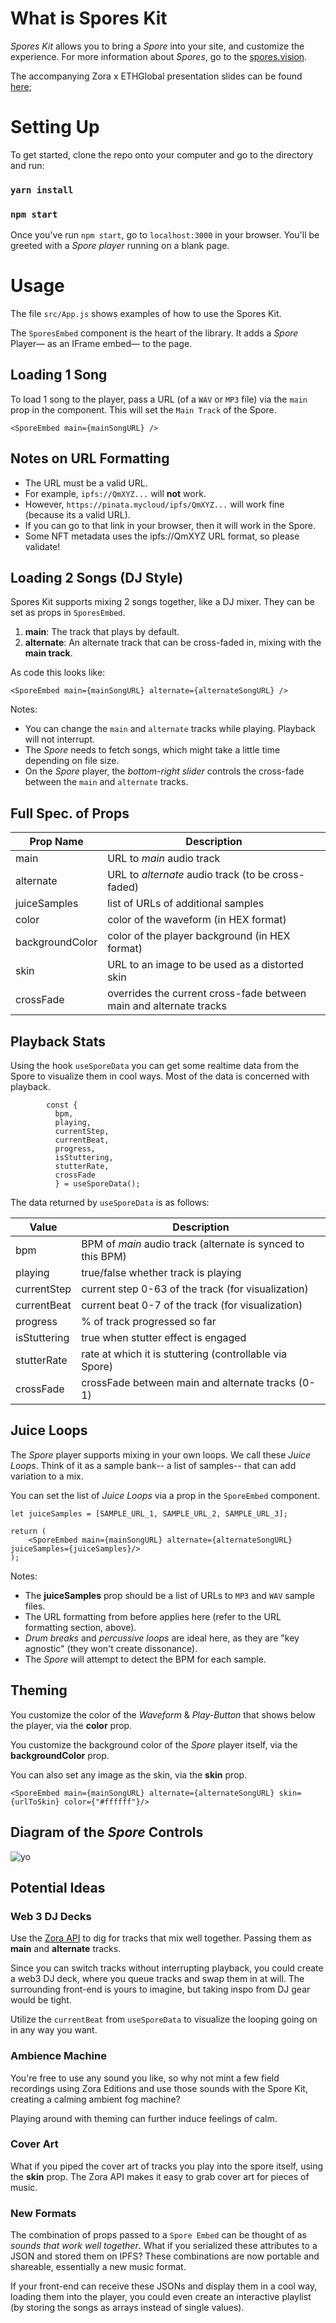 # What is Spores Kit

*Spores Kit* allows you to bring a *Spore* into your site, and customize the experience.
For more information about *Spores*, go to the [spores.vision](https://spores.vision).

The accompanying Zora x ETHGlobal presentation slides can be found [here](https://www.figma.com/proto/ucetVWnSHufW7N2ZklNwaC/Spores-Presentation?node-id=12%3A420&scaling=contain&page-id=0%3A1);


# Setting Up

To get started, clone the repo onto your computer and go to the directory and run:
### `yarn install`
### `npm start`

Once you've run `npm start`,  go to `localhost:3000` in your browser. You'll be greeted 
with a *Spore player* running on a blank page.


# Usage

The file `src/App.js` shows examples of how to use the Spores Kit.

The `SporesEmbed` component is the heart of the library. It adds a *Spore* Player— as an IFrame embed—
to the page.

## Loading 1 Song

To load 1 song to the player, pass a URL (of a `WAV` or `MP3` file) via the `main` prop in the component.
This will set the `Main Track` of the Spore.

```TSX
<SporeEmbed main={mainSongURL} /> 
```

## Notes on URL Formatting
* The URL must be a valid URL.
* For example, `ipfs://QmXYZ...` will **not** work. 
* However, `https://pinata.mycloud/ipfs/QmXYZ...` will work fine (because its a valid URL).
* If you can go to that link in your browser, then it will work in the Spore.
* Some NFT metadata uses the ipfs://QmXYZ URL format, so please validate!

## Loading 2 Songs (DJ Style)

Spores Kit supports mixing 2 songs together, like a DJ mixer. They can be set as props in `SporesEmbed`.
1. **main**:  The track that plays by default.
2. **alternate**:  An alternate track that can be cross-faded in, mixing with the **main track**.

As code this looks like:
```TSX
<SporeEmbed main={mainSongURL} alternate={alternateSongURL} />
```

Notes:
* You can change the `main` and `alternate` tracks while playing. Playback will not interrupt.
* The *Spore* needs to fetch songs, which might take a little time depending on file size.
* On the *Spore* player, the *bottom-right slider* controls the cross-fade between the `main` and `alternate` tracks.

## Full Spec. of Props

| Prop Name | Description |
| ------------- | ------------- |
| main | URL to *main* audio track |
| alternate  | URL to *alternate* audio track (to be cross-faded) |
| juiceSamples | list of URLs of additional samples |
| color | color of the waveform (in HEX format) |
| backgroundColor | color of the player background (in HEX format) |
| skin | URL to an image to be used as a distorted skin |
| crossFade | overrides the current cross-fade between main and alternate tracks |

## Playback Stats

Using the hook `useSporeData` you can get some realtime data from the Spore to visualize them in cool ways.
Most of the data is concerned with playback. 

```TSX
        const {
          bpm,
          playing,
          currentStep,
          currentBeat,
          progress,
          isStuttering,
          stutterRate,
          crossFade
          } = useSporeData();
```

The data returned by `useSporeData` is as follows:

| Value  | Description |
| ------------- | ------------- |
| bpm | BPM of *main* audio track (alternate is synced to this BPM) |
| playing | true/false whether track is playing |
| currentStep | current step 0-63 of the track (for visualization) |
| currentBeat | current beat 0-7 of the track (for visualization)  |
| progress | % of track progressed so far |
| isStuttering | true when stutter effect is engaged |
| stutterRate | rate at which it is stuttering (controllable via Spore) |
| crossFade | crossFade between main and alternate tracks (0-1) |

## Juice Loops

The *Spore* player supports mixing in your own loops. We call these *Juice Loops*. Think of it as a sample bank-- a list of samples-- that can add variation to a mix.

You can set the list of *Juice Loops* via a prop in the `SporeEmbed` component.

```TSX
let juiceSamples = [SAMPLE_URL_1, SAMPLE_URL_2, SAMPLE_URL_3];

return (
    <SporeEmbed main={mainSongURL} alternate={alternateSongURL} juiceSamples={juiceSamples}/>
);
```

Notes:
* The **juiceSamples** prop should be a list of URLs to `MP3` and `WAV` sample files.
* The URL formatting from before applies here (refer to the URL formatting section, above).
* *Drum breaks* and *percussive loops* are ideal here, as they are "key agnostic" (they won't create dissonance).
* The *Spore* will attempt to detect the BPM for each sample.

## Theming

You customize the color of the *Waveform* & *Play-Button* that shows below the player, via the **color** prop.

You customize the background color of the *Spore* player itself, via the **backgroundColor** prop.

You can also set any image as the skin, via the **skin** prop.

```TSX
<SporeEmbed main={mainSongURL} alternate={alternateSongURL} skin={urlToSkin} color={"#ffffff"}/>
```


## Diagram of the *Spore* Controls

![yo](https://zequencer.mypinata.cloud/ipfs/QmdHeZq7U2YFRzrVr1YgqgqjLcNNUGownNzxwJR7esx1ZV)

## Potential Ideas

### Web 3 DJ Decks
Use the [Zora API](https://api.zora.co/) to dig for tracks that mix well together. Passing them as **main** and **alternate** tracks.

Since you can switch tracks without interrupting playback, you could create a web3 DJ deck, where you queue tracks and swap them in at will. The surrounding front-end is yours to imagine, but taking inspo from DJ gear would be tight. 

Utilize the `currentBeat` from `useSporeData` to visualize the looping going on in any way you want.


### Ambience Machine

You're free to use any sound you like, so why not mint a few field recordings using Zora Editions and use those sounds with the Spore Kit, creating a calming ambient fog machine?

Playing around with theming can further induce feelings of calm.


### Cover Art

What if you piped the cover art of tracks you play into the spore itself, using the **skin** prop. The Zora API makes it easy to grab cover art for pieces of music.


### New Formats

The combination of props passed to a `Spore Embed` can be thought of as *sounds that work well together*. What if you serialized these attributes to a JSON and stored them on IPFS? These combinations are now portable and shareable, essentially a new music format.

If your front-end can receive these JSONs and display them in a cool way, loading them into the player, you could even create an interactive playlist (by storing the songs as arrays instead of single values).


